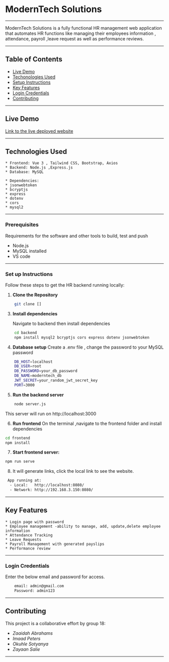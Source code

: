 # ModernTech Solutions
- - - -
ModernTech Solutions is a fully functional HR management web application that automates HR functions like managing their employees information , attendance, payroll ,leave request as well as performance reviews.
- - - -
## Table of Contents
 - [Live Demo](#live-demo)
 - [Techonologies Used](#technologies-used)
 - [Setup Instructions](#setup-instructions)
 - [Key Features](#key-features)
 - [Login Credentials](#login-credentials)
 - [Contributing](#contributing)

- - - -
## Live Demo
[Link to the live deployed website]()
- - - -
## Technologies Used
    * Frontend: Vue 3 , Tailwind CSS, Bootstrap, Axios
    * Backend: Node.js ,Express.js
    * Database: MySQL
    
    * Dependencies:
    * jsonwebtoken
    * bcryptjs
    * express
    * dotenv
    * cors
    * mysql2
- - - -
### Prerequisites
Requirements for the software and other tools to build, test and push
- Node.js
- MySQL installed
- VS code
- - - -
### Set up Instructions
Follow these steps to get the HR backend running locally:
1. **Clone the Repository**
```bash
    git clone []
   ```
3. **Install dependencies**
   
   Navigate to backend then install dependencies
```bash
    cd backend
    npm install mysql2 bcryptjs cors express dotenv jsonwebtoken
```
4. **Database setup**
  Create a  .env file , change the password to your MySQL password
```bash
    DB_HOST=localhost
    DB_USER=root
    DB_PASSWORD=your_db_password
    DB_NAME=moderntech_db
    JWT_SECRET=your_random_jwt_secret_key
    PORT=3000
```
5. **Run the backend server**
```bash
    node server.js
```
This server will run on http://localhost:3000

6. **Run frontend**
On the terminal ,navigate to the frontend folder and install dependencies

```bash
cd frontend
npm install
```

7. **Start frontend server:**
```bash
npm run serve
```

8. It will generate links, click the local link to see the website.
```bash
 App running at:
  - Local:   http://localhost:8080/ 
  - Network: http://192.168.3.150:8080/
```
- - - -
## Key Features
    * Login page with password
    * Employee management -ability to manage, add, update,delete employee information
    * Attendance Tracking
    * Leave Requests
    * Payroll Management with generated payslips
    * Performance review
- - - -
### Login Credentials
Enter the below email and password for access.
```bash
    email: admin@gmail.com
    Password: admin123
```
  - - - -
## Contributing
This project is a collaborative effort by group 18:
- *Zaaidah Abrahams*
- *Imaad Peters*
- *Okuhle Sotyanya*
- *Zayaan Salie*
- - - -
